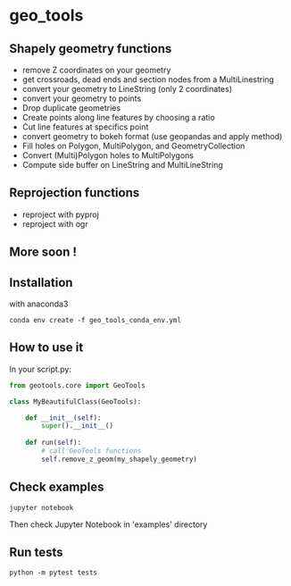 # geo_tools

## Shapely geometry functions

* remove Z coordinates on your geometry
* get crossroads, dead ends and section nodes from a MultiLinestring
* convert your geometry to LineString (only 2 coordinates)
* convert your geometry to points
* Drop duplicate geometries
* Create points along line features by choosing a ratio
* Cut line features at specifics point
* convert geometry to bokeh format (use geopandas and apply method)
* Fill holes on Polygon, MultiPolygon, and GeometryCollection
* Convert (Multi)Polygon holes to MultiPolygons
* Compute side buffer on LineString and MultiLineString

## Reprojection functions

* reproject with pyproj
* reproject with ogr

## More soon !

## Installation

with anaconda3
```
conda env create -f geo_tools_conda_env.yml
```

## How to use it

In your script.py:

```python
from geotools.core import GeoTools

class MyBeautifulClass(GeoTools):

    def __init__(self):
        super().__init__()
    
    def run(self):
        # call GeoTools functions
        self.remove_z_geom(my_shapely_geometry)

```

## Check examples
```
jupyter notebook
```

Then check Jupyter Notebook in 'examples' directory

## Run tests
```
python -m pytest tests
```

